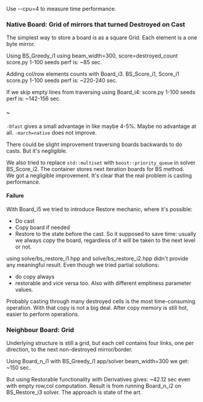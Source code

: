 Use --cpu=4 to measure time performance.

### Native Board: Grid of mirrors that turned Destroyed on Cast

The simplest way to store a board is as a square Grid. 
Each element is a one byte mirror.  

Using BS_Greedy_i1 using beam_width=300, score=destroyed_count 
score.py 1-100 seeds perf is: ~85 sec.

Adding col/row elements counts with Board_i3. BS_Score_i1, Score_i1
score.py 1-100 seeds perf is: ~220-240 sec.

If we skip empty lines from traversing using Board_i4:
score.py 1-100 seeds perf is: ~142-156 sec.

#### ~

`-Ofast` gives a small advantage in like maybe 4-5%. Maybe no advantage at all.
`-march=native` does not improve.

There could be slight improvement traversing boards backwards to do casts.
But it's negligible. 

We also tried to replace `std::multiset` with `boost::priority_queue` in solver BS_Score_i2.
The container stores next iteration boards for BS method.  
We got a negligible improvement. It's clear that the real problem is casting performance.

#### Failure

With Board_i5 we tried to introduce Restore mechanic, where it's possible:
* Do cast
* Copy board if needed
* Restore to the state before the cast.
So it supposed to save time: usually we always copy the board, 
regardless of it will be taken to the next level or not.

using solve/bs_restore_i1.hpp and solve/bs_restore_i2.hpp 
didn't provide any meaningful result. Even though we tried partial solutions:
* do copy always
* restorable
and vice versa too. Also with different emptiness parameter values.

Probably casting through many destroyed cells is the most
time-consuming operation. With that copy is not a big deal. 
After copy memory is still hot, easier to perform operations.

### Neighbour Board: Grid

Underlying structure is still a grid, but each cell contains four links, one per direction,
to the next non-destroyed mirror/border.

Using Board_n_i1 with BS_Greedy_i1 app/solver beam_width=300 we get: ~150 sec.

But using Restorable functionality with Derivatives gives: ~42.12 sec 
even with empty row,col computation.
Result is from running Board_n_i2 on BS_Restore_i3 solver. 
The approach is state of the art.